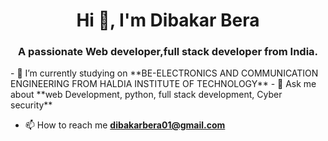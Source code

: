 <h1 align="center">Hi 👋, I'm Dibakar Bera</h1>
<h3 align="center">A passionate Web developer,full stack developer from India.</h3>       
- 🔭 I’m currently studying on **BE-ELECTRONICS AND COMMUNICATION ENGINEERING FROM HALDIA INSTITUTE OF TECHNOLOGY**
- 💬 Ask me about **web Development, python, full stack development, Cyber security**

- 📫 How to reach me **dibakarbera01@gmail.com**
